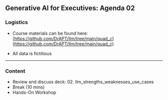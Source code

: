 ## Generative AI for Executives: Agenda 02


### Logistics

- Course materials can be found here:  
  [https://github.com/DrAPT/llm/tree/main/quad_c](https://github.com/DrAPT/llm/tree/main/quad_c)

- All data is fictitious


---

### Content

- Review and discuss deck: 02. llm_strengths_weaknesses_use_cases
- Break (10 mins)
- Hands-On Workshop 
